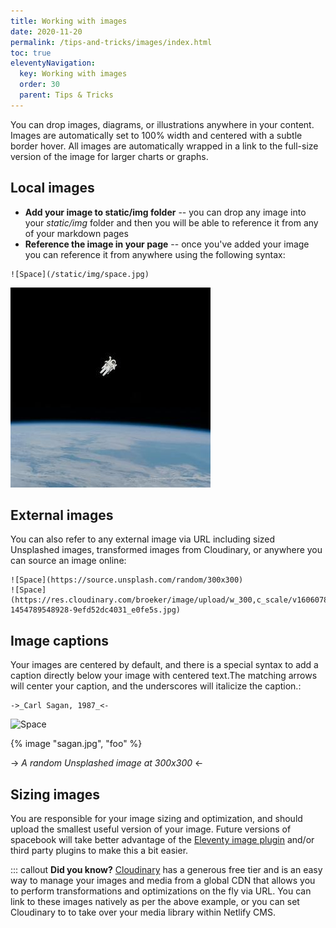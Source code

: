 ```yaml
---
title: Working with images 
date: 2020-11-20
permalink: /tips-and-tricks/images/index.html
toc: true
eleventyNavigation:
  key: Working with images
  order: 30 
  parent: Tips & Tricks
---
```

You can drop images, diagrams, or illustrations anywhere in your content. Images are automatically set to 100% width and centered with a subtle border hover. All images are automatically wrapped in a link to the full-size version of the image for larger charts or graphs.

## Local images

* **Add your image to static/img folder** -- you can drop any image into your *static/img* folder and then you will be able to reference it from any of your markdown pages
* **Reference the image in your page** -- once you've added your image  you can reference it from anywhere using the following syntax:

```
![Space](/static/img/space.jpg)
```


![My image](/static/img/space.jpg)

## External images 

You can also refer to any external image via URL including sized Unsplashed images, transformed images from Cloudinary, or anywhere you can source an image online:

```
![Space](https://source.unsplash.com/random/300x300)
![Space](https://res.cloudinary.com/broeker/image/upload/w_300,c_scale/v1606078324/samples/photo-1454789548928-9efd52dc4031_e0fe5s.jpg)
```

## Image captions

Your images are centered by default, and there is a special syntax to add a caption directly below your image with centered text.The matching arrows will center your caption, and the underscores will italicize the caption.:

```
->_Carl Sagan, 1987_<-
```

![Space](https://source.unsplash.com/random/300x300)

{% image "sagan.jpg", "foo" %}

-> _A random Unsplashed image at 300x300_ <-


## Sizing images 
You are responsible for your image sizing and optimization, and should upload the smallest useful version of your image. Future versions of spacebook will take better advantage of the [Eleventy image plugin](https://github.com/11ty/eleventy-img) and/or third party plugins to make this a bit easier.




::: callout
**Did you know?** [Cloudinary](https://cloudinary.com/) has a generous free tier and is an easy way to manage your images and media from a global CDN that allows you to perform transformations and optimizations on the fly via URL. You can link to these images natively as per the above example, or you can set Cloudinary to to take over your media library within Netlify CMS.